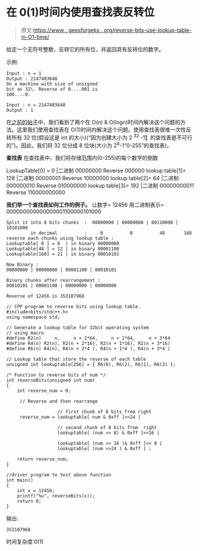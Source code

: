 # 在 0(1)时间内使用查找表反转位

> 原文:[https://www . geesforgeks . org/reverse-bits-use-lookup-table-in-O1-time/](https://www.geeksforgeeks.org/reverse-bits-using-lookup-table-in-o1-time/)

给定一个无符号整数，反转它的所有位，并返回具有反转位的数字。

示例:

```
Input : n = 1
Output : 2147483648  
On a machine with size of unsigned
bit as 32\. Reverse of 0....001 is
100....0.

Input : n = 2147483648
Output : 1       

```

在[之前的帖子](https://www.geeksforgeeks.org/write-an-efficient-c-program-to-reverse-bits-of-a-number/)中，我们看到了两个在 O(n) & O(logn)时间内解决这个问题的方法。这里我们使用查找表在 O(1)时间内解决这个问题。使用查找表很难一次性反转所有 32 位(假设这是 int 的大小)(“因为创建大小为 2 <sup>32</sup> -1】的查找表是不可行的”)。因此，我们将 32 位分成 8 位块(大小为 2<sup>8</sup>-1“0-255”的查找表)。

**查找表**
在查找表中，我们将存储范围内(0-255)的每个数字的倒数

LookupTable[0] = 0 |二进制 00000000 Reverse 000000
lookup table[1]= 128 |二进制 00000001 Reverse 10000000
lookup table[2]= 64 |二进制 000000010 Reverse 010000000
lookup table[3]= 192 |二进制 00000000011 Reverse 110000000000

**我们举一个查找表如何工作的例子。**
让数字= 12456
用二进制表示= 000000000000000001100000101000

```
Split it into 8 bits chunks  :  00000000 | 00000000 | 00110000 | 10101000
         in decimal          :     0          0          48       168
reverse each chunks using lookup table :
Lookuptable[ 0 ] = 0  | in binary 00000000
Lookuptable[48 ] = 12 | in binary 00001100
Lookuptable[168] = 21 | in binary 00010101

Now Binary :  
00000000 | 00000000 | 00001100 | 00010101

Binary chunks after rearrangement : 
00010101 | 00001100 | 00000000 | 00000000   

Reverse of 12456 is 353107968  

```

```
// CPP program to reverse bits using lookup table.
#include<bits/stdc++.h>
using namespace std;

// Generate a lookup table for 32bit operating system 
// using macro 
#define R2(n)     n,     n + 2*64,     n + 1*64,     n + 3*64
#define R4(n) R2(n), R2(n + 2*16), R2(n + 1*16), R2(n + 3*16)
#define R6(n) R4(n), R4(n + 2*4 ), R4(n + 1*4 ), R4(n + 3*4 )

// Lookup table that store the reverse of each table
unsigned int lookuptable[256] = { R6(0), R6(2), R6(1), R6(3) };

/* Function to reverse bits of num */
int reverseBits(unsigned int num)
{
    int reverse_num = 0;

     // Reverse and then rearrange 

                   // first chunk of 8 bits from right
     reverse_num = lookuptable[ num & 0xff ]<<24 | 

                   // second chunk of 8 bits from  right 
                   lookuptable[ (num >> 8) & 0xff ]<<16 | 

                   lookuptable[ (num >> 16 )& 0xff ]<< 8 |
                   lookuptable[ (num >>24 ) & 0xff ] ;

    return reverse_num;
}

//driver program to test above function 
int main()
{
    int x = 12456; 
    printf("%u", reverseBits(x));    
    return 0;
} 
```

输出:

```
353107968

```

时间复杂度:0(1)